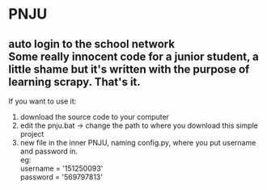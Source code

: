 # PNJU
auto login to the school network  
Some really innocent code for a junior student, a little shame but it's written with the purpose of learning scrapy. That's it.
---
If you want to use it:
1. download the source code to your computer
2. edit the pnju.bat -> change the path to where you download this simple project
3. new file in the inner PNJU, naming config.py, where you put username and password in.  
 eg:  
  username = '151250093'  
  password = '569797813'
